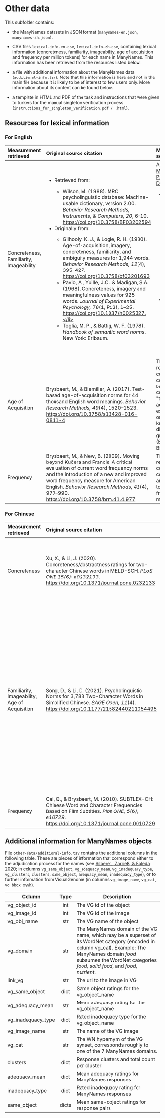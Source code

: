 # Other data
This subfolder contains:

* the ManyNames datasets in JSON format (`manynames-en.json`, `manynames-zh.json`).

* CSV files `lexical-info-en.csv`, `lexical-info-zh.csv`, containing lexical information (concreteness, familiarity, imageability, age of acquisition and frequency per million tokens) for each name in ManyNames. This information has been retrieved from the resources listed below.

* a file with additional information about the ManyNames data (`additional-info.tsv`). Note that this information is here and not in the main file because it is likely to be of interest to few users only. More information about its content can be found below.

* a template in HTML and PDF of the task and instructions that were given to turkers for the manual singleton verification process (`instructions_for_singleton_verification.pdf / .html`).


## Resources for lexical information

### For English

| Measurement retrieved | Original source citation | Measurement scale |
|:----------------------|:-------------------------|:------------------|
| Concreteness,<br>Familiarity,<br>Imageability | <ul><li>Retrieved from:</li><ul><li>Wilson, M. (1988). MRC psycholinguistic database: Machine-usable dictionary, version 2.00. *Behavior Research Methods, Instruments, & Computers, 20*, 6–10. https://doi.org/10.3758/BF03202594</li></ul><li>Originally from:</li><ul><li>Gilhooly, K. J., & Logie, R. H. (1980). Age-of-acquisition, imagery, concreteness, familiarity, and ambiguity measures for 1,944 words. *Behavior Research Methods, 12*(4), 395–427. https://doi.org/10.3758/bf03201693</li><li>Pavio, A., Yuille, J.C., & Madigan, S.A. (1968). Concreteness, imagery and meaningfulness values for 925 words. *Journal of Experimental Psychology, 76*(1, Pt.2), 1–25. https://doi.org/10.1037/h0025327.</li><li>Toglia, M. P., & Battig, W. F. (1978). *Handbook of semantic word norms*. New York: Erlbaum. | As stated in the [MRC Psycholinguistic Database](https://websites.psychology.uwa.edu.au/school/MRCDatabase/mrc2.html): <ul><li>Concreteness (min: 158; max 670; mean 438; SD 120), familiarity (max 657; mean 488; SD 99), and imageability (min 129; max 669; mean 450; SD 108) values lie in the range 100 to 700</li><li>Note that they are integer values; in the original publications the scale was from 1.0 to 7.0</li></ul>|
| Age of Acquisition | Brysbaert, M., & Biemiller, A. (2017). Test-based age-of-acquisition norms for 44 thousand English word meanings. *Behavior Research Methods, 49*(4), 1520–1523. https://doi.org/10.3758/s13428-016-0811-4 | The information retrieved was contained in column `AoAtest-based`, and corresponds to "the age of acquisition estimates based on word knowledge at different school grades" (Brysbaert & Biemiller, 2016)|
| Frequency | Brysbaert, M., & New, B. (2009). Moving beyond Kučera and Francis: A critical evaluation of current word frequency norms and the introduction of a new and improved word frequency measure for American English. *Behavior Research Methods, 41*(4), 977–990. https://doi.org/10.3758/brm.41.4.977 | The information retrieved was contained in column `SUBTLWF`, and corresponds to the word frequency per million words |

### For Chinese

| Measurement retrieved | Original source citation | Measurement scale |
|:-------------------|:-------------------------|:------------------|
| Concreteness | Xu, X., & Li, J. (2020). Concreteness/abstractness ratings for two-character Chinese words in MELD-SCH. *PLoS ONE 15(6): e0232133*. https://doi.org/10.1371/journal.pone.0232133 | As stated in Xu & Li (2020):<ul><li>Scale from 1 ("very concrete") to 5 ("very abstract")</li><li>An additional option “N” was also provided to participants when they felt that they did not know the meaning of the word</li></ul> |
| Familiarity,<br>Imageability,<br>Age of Acquisition | Song, D., & Li, D. (2021). Psycholinguistic Norms for 3,783 Two-Character Words in Simplified Chinese. *SAGE Open, 11*(4). https://doi.org/10.1177/21582440211054495 | As stated in Song & Li (2021):<ul><li>Familiarity (min: 2.82; max 7.00; mean 5.75; SD 0.63) and imageability (min 1.30; max 7.00; mean 4.69; SD 0.96) values are based on a seven-point Likert scale<ul><li>7 indicates more familiarity/more clearness of the images the word arouses in the participant's mind</li></ul><li>Age of acquisition (min 1.00; max 4.70; mean 2.48; SD 0.64) values are based on a seven-point Likert scale<ul><li>Participants were asked to select a number from 1 to 7 depending on when they consider they first saw, heard, or used each word</li><li>Numbers 1, 2, 3, 4, 5, and 6 refer to grades 3, 5, 8, 9, 11, and 12, respectively, and 7 refers to university studies</li></ul> |
| Frequency | Cai, Q., & Brysbaert, M. (2010). SUBTLEX-CH: Chinese Word and Character Frequencies Based on Film Subtitles. *Plos ONE, 5(6), e10729*. https://doi.org/10.1371/journal.pone.0010729 | The information was retrieved from column `W.million` in file *SUBTLEX_CH_131210_CE.utf8*, and corresponds to the word frequency per million words |

## Additional information for ManyNames objects

File `other-data/additional-info.tsv` contains the additional columns in the following table. These are pieces of information that correspond either to the adjudication process for the names (see [Silberer , Zarrieß, & Boleda 2020](https://aclanthology.org/2020.coling-main.172/); in columns `vg_same_object`, `vg_adequacy_mean`, `vg_inadequacy_type`, `vg_clusters`, `clusters`, `same_object`, `adequacy_mean`, `inadequacy_type`), or to further information from VisualGenome (in columns `vg_image_name`, `vg_cat`, `vg_bbox_xywh`).

| Column | Type | Description |
| -------- | :-------: | -------- |
| vg_object_id | int | The VG id of the object |
| vg_image_id | int | The VG id of the image |
| vg_obj_name | str | The VG name of the object |
| vg_domain | str | The ManyNames domain of the VG name, which may be a superset of its WordNet category (encoded in column vg_cat). Example: The ManyNames domain *food* subsumes the WordNet categories *food, solid food*, and *food, nutrient*. |
| link_vg | str | The url to the image in VG |
| vg_same_object | dict | Same object ratings for the vg_object_name
| vg_adequacy_mean | str | Mean adequacy rating for the vg_object_name
| vg_inadequacy_type | dict | Rated inadequacy type for the vg_object_name
| vg_image_name | str | The name of the VG image |
| vg_cat | str | The WN hypernym of the VG synset, corresponds roughly to one of the 7 ManyNames domains. |
| clusters | dict | Response clusters and total count per cluster |
| adequacy_mean | dict | Mean adequacy ratings for ManyNames responses |
| inadequacy_type | dict | Rated inadequacy rating for ManyNames responses |
| same_object | dicts | Mean same-object ratings for response pairs |